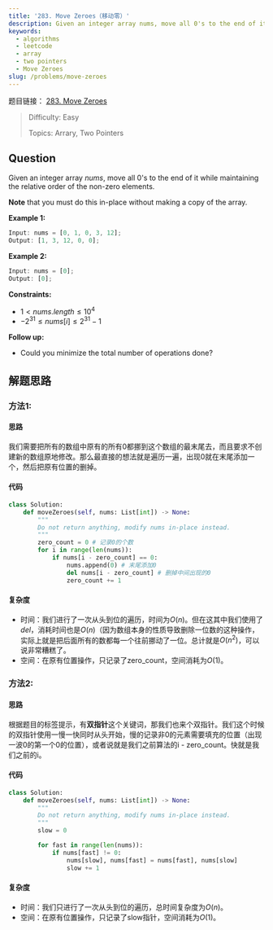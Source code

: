 ```yaml
---
title: '283. Move Zeroes（移动零）'
description: Given an integer array nums, move all 0's to the end of it while maintaining the relative order of the non-zero elements.
keywords:
  - algorithms
  - leetcode
  - array
  - two pointers
  - Move Zeroes
slug: /problems/move-zeroes
---
```


题目链接：
[283. Move Zeroes](https://leetcode.com/problems/move-zeroes/)

> Difficulty: Easy
>
> Topics: Arrary, Two Pointers

## Question

Given an integer array $nums$, move all $0$'s to the end of it while maintaining the relative order of the non-zero elements.

**Note** that you must do this in-place without making a copy of the array.

**Example 1:**

```javascript
Input: nums = [0, 1, 0, 3, 12];
Output: [1, 3, 12, 0, 0];
```

**Example 2:**

```javascript
Input: nums = [0];
Output: [0];
```

**Constraints:**

- $1 < nums.length \le 10^4$
- $-2^{31} \le nums[i] \le 2^{31} - 1$

**Follow up:**

- Could you minimize the total number of operations done?

## 解题思路

### 方法1:

#### 思路

我们需要把所有的数组中原有的所有0都挪到这个数组的最末尾去，而且要求不创建新的数组原地修改。那么最直接的想法就是遍历一遍，出现0就在末尾添加一个，然后把原有位置的删掉。

#### 代码

```python
class Solution:
    def moveZeroes(self, nums: List[int]) -> None:
        """
        Do not return anything, modify nums in-place instead.
        """
        zero_count = 0 # 记录0的个数
        for i in range(len(nums)):
            if nums[i - zero_count] == 0:
                nums.append(0) # 末尾添加0
                del nums[i - zero_count] # 删掉中间出现的0
                zero_count += 1
```

#### 复杂度

- 时间：我们进行了一次从头到位的遍历，时间为$O(n)$。但在这其中我们使用了$del$，消耗时间也是$O(n)$（因为数组本身的性质导致删除一位数的这种操作，实际上就是把后面所有的数都每一个往前挪动了一位。总计就是$O(n^2)$，可以说非常糟糕了。
- 空间：在原有位置操作，只记录了zero_count，空间消耗为$O(1)$。

### 方法2:

#### 思路

根据题目的标签提示，有**双指针**这个关键词，那我们也来个双指针。我们这个时候的双指针使用一慢一快同时从头开始，慢的记录非0的元素需要填充的位置（出现一波0的第一个0的位置），或者说就是我们之前算法的i - zero_count。快就是我们之前的i。

#### 代码

```python
class Solution:
    def moveZeroes(self, nums: List[int]) -> None:
        """
        Do not return anything, modify nums in-place instead.
        """
        slow = 0

        for fast in range(len(nums)):
            if nums[fast] != 0:
                nums[slow], nums[fast] = nums[fast], nums[slow]
                slow += 1
```

#### 复杂度

- 时间：我们只进行了一次从头到位的遍历，总时间复杂度为$O(n)$。
- 空间：在原有位置操作，只记录了slow指针，空间消耗为$O(1)$。
